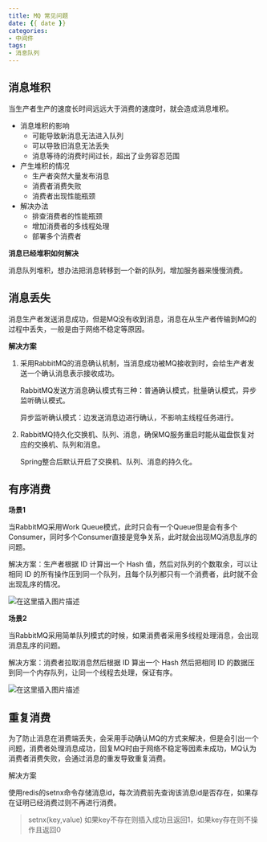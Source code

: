 ```yaml
---
title: MQ 常见问题
date: {{ date }}
categories:
- 中间件
tags:
- 消息队列
---
```


## 消息堆积

当生产者生产的速度长时间远远大于消费的速度时，就会造成消息堆积。

- 消息堆积的影响
  - 可能导致新消息无法进入队列
  - 可以导致旧消息无法丢失
  - 消息等待的消费时间过长，超出了业务容忍范围
- 产生堆积的情况
  - 生产者突然大量发布消息
  - 消费者消费失败
  - 消费者出现性能瓶颈
- 解决办法
  - 排查消费者的性能瓶颈
  - 增加消费者的多线程处理
  - 部署多个消费者

**消息已经堆积如何解决**

消息队列堆积，想办法把消息转移到一个新的队列，增加服务器来慢慢消费。

## 消息丢失

消息生产者发送消息成功，但是MQ没有收到消息，消息在从生产者传输到MQ的过程中丢失，一般是由于网络不稳定等原因。

**解决方案**

1. 采用RabbitMQ的消息确认机制，当消息成功被MQ接收到时，会给生产者发送一个确认消息表示接收成功。

   RabbitMQ发送方消息确认模式有三种：普通确认模式，批量确认模式，异步监听确认模式。

   异步监听确认模式：边发送消息边进行确认，不影响主线程任务进行。

2. RabbitMQ持久化交换机、队列、消息，确保MQ服务重启时能从磁盘恢复对应的交换机、队列和消息。

   Spring整合后默认开启了交换机、队列、消息的持久化。

## 有序消费

**场景1**

当RabbitMQ采用Work Queue模式，此时只会有一个Queue但是会有多个Consumer，同时多个Consumer直接是竞争关系，此时就会出现MQ消息乱序的问题。

解决方案：生产者根据 ID 计算出一个 Hash 值，然后对队列的个数取余，可以让相同 ID 的所有操作压到同一个队列，且每个队列都只有一个消费者，此时就不会出现乱序的情况。

![在这里插入图片描述](https://img-blog.csdnimg.cn/20210126162412781.png?x-oss-process=image/watermark,type_ZmFuZ3poZW5naGVpdGk,shadow_10,text_aHR0cHM6Ly9ibG9nLmNzZG4ubmV0L3dlaXhpbl80MjEwMzAyNg==,size_16,color_FFFFFF,t_70)

**场景2**

当RabbitMQ采用简单队列模式的时候，如果消费者采用多线程处理消息，会出现消息乱序的问题。

解决方案：消费者拉取消息然后根据 ID 算出一个 Hash 然后把相同 ID 的数据压到同一个内存队列，让同一个线程去处理，保证有序。

![在这里插入图片描述](https://img-blog.csdnimg.cn/20210126162801750.png?x-oss-process=image/watermark,type_ZmFuZ3poZW5naGVpdGk,shadow_10,text_aHR0cHM6Ly9ibG9nLmNzZG4ubmV0L3dlaXhpbl80MjEwMzAyNg==,size_16,color_FFFFFF,t_70)

## 重复消费

为了防止消息在消费端丢失，会采用手动确认MQ的方式来解决，但是会引出一个问题，消费者处理消息成功，回复MQ时由于网络不稳定等因素未成功，MQ认为消费者消费失败，会通过消息的重发导致重复消费。

解决方案

使用redis的setnx命令存储消息id，每次消费前先查询该消息id是否存在，如果存在证明已经消费过则不再进行消费。

> setnx(key,value)	如果key不存在则插入成功且返回1，如果key存在则不操作且返回0

